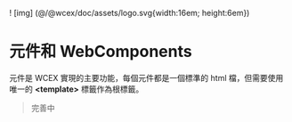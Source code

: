 <!--DESC: {icon:{name:"explore"},id:1} -->

! [img] (@/@wcex/doc/assets/logo.svg{width:16em; height:6em})

# 元件和 WebComponents

元件是 WCEX 實現的主要功能，每個元件都是一個標準的 html 檔，但需要使用唯一的 **\<template\>** 標籤作為根標籤。

> 完善中
